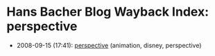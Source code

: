 # Hans Bacher Blog Wayback Index: perspective

* 2008-09-15 (17:41): [perspective](https://web.archive.org/web/https://one1more2time3.wordpress.com/2008/09/15/perspective/) (animation, disney, perspective)